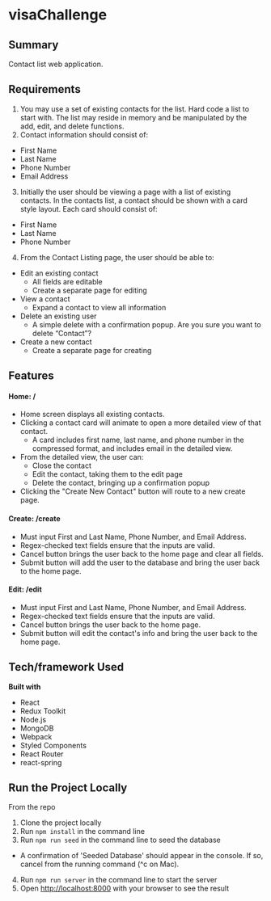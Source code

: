 # visaChallenge

## Summary ##
Contact list web application.

## Requirements ##
1. You may use a set of existing contacts for the list. Hard code a list to start with. The list may reside in memory and be manipulated by the add, edit, and delete functions.
2. Contact information should consist of:
  - First Name
  - Last Name
  - Phone Number
  - Email Address
3. Initially the user should be viewing a page with a list of existing contacts. In the contacts list, a contact should be shown with a card style layout. Each card should consist of:
  - First Name
  - Last Name
  - Phone Number
4. From the Contact Listing page, the user should be able to:
  - Edit an existing contact
    - All fields are editable
    - Create a separate page for editing
  - View a contact
    - Expand a contact to view all information
  - Delete an existing user
    - A simple delete with a confirmation popup. Are you sure you want to delete “Contact”?
  - Create a new contact
    - Create a separate page for creating

## Features ##
#### Home: / ####
- Home screen displays all existing contacts.
- Clicking a contact card will animate to open a more detailed view of that contact.
  - A card includes first name, last name, and phone number in the compressed format, and includes email in the detailed view.
- From the detailed view, the user can:
  - Close the contact
  - Edit the contact, taking them to the edit page
  - Delete the contact, bringing up a confirmation popup
- Clicking the "Create New Contact" button will route to a new create page.

#### Create: /create ####
- Must input First and Last Name, Phone Number, and Email Address.
- Regex-checked text fields ensure that the inputs are valid.
- Cancel button brings the user back to the home page and clear all fields.
- Submit button will add the user to the database and bring the user back to the home page.

#### Edit: /edit ####
- Must input First and Last Name, Phone Number, and Email Address.
- Regex-checked text fields ensure that the inputs are valid.
- Cancel button brings the user back to the home page.
- Submit button will edit the contact's info and bring the user back to the home page.

## Tech/framework Used ##
__Built with__
- React
- Redux Toolkit
- Node.js
- MongoDB
- Webpack
- Styled Components
- React Router
- react-spring

## Run the Project Locally ##
From the repo
1. Clone the project locally
2. Run ```npm install``` in the command line
3. Run ```npm run seed``` in the command line to seed the database
  - A confirmation of 'Seeded Database' should appear in the console. If so, cancel from the running command (^c on Mac).
4. Run ```npm run server``` in the command line to start the server
5. Open [http://localhost:8000](http://localhost:8000) with your browser to see the result

